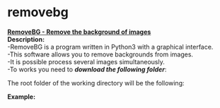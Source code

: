 # removebg
<b><u>RemoveBG - Remove the background of images</u></b>
<br>
<b>Description:</b><br>
-RemoveBG is a program written in Python3 with a graphical interface.<br>
-This software allows you to remove backgrounds from images.<br>
-It is possible process several images simultaneously.<br>
-To works you need to <b><i>download the following folder</i></b>:<br>

The root folder of the working directory will be the following:

<b>Example:</b>

